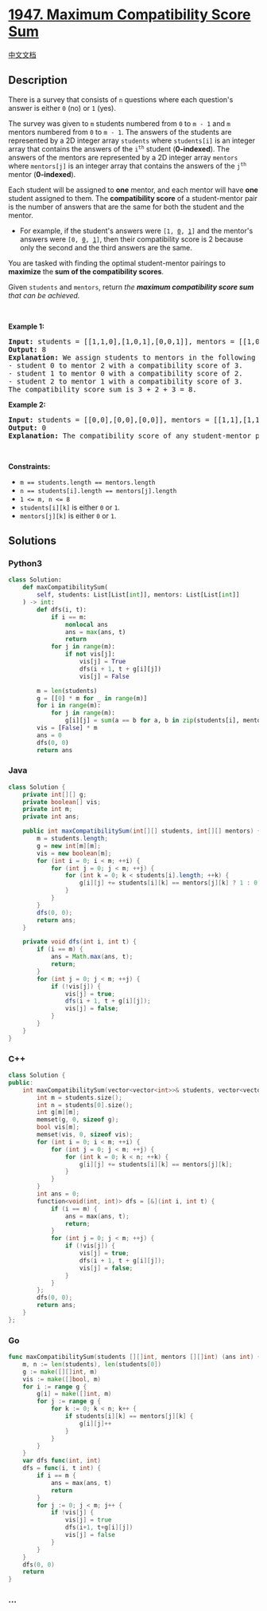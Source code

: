 # [1947. Maximum Compatibility Score Sum](https://leetcode.com/problems/maximum-compatibility-score-sum)

[中文文档](/solution/1900-1999/1947.Maximum%20Compatibility%20Score%20Sum/README.md)

## Description

<p>There is a survey that consists of <code>n</code> questions where each question&#39;s answer is either <code>0</code> (no) or <code>1</code> (yes).</p>

<p>The survey was given to <code>m</code> students numbered from <code>0</code> to <code>m - 1</code> and <code>m</code> mentors numbered from <code>0</code> to <code>m - 1</code>. The answers of the students are represented by a 2D integer array <code>students</code> where <code>students[i]</code> is an integer array that contains the answers of the <code>i<sup>th</sup></code> student (<strong>0-indexed</strong>). The answers of the mentors are represented by a 2D integer array <code>mentors</code> where <code>mentors[j]</code> is an integer array that contains the answers of the <code>j<sup>th</sup></code> mentor (<strong>0-indexed</strong>).</p>

<p>Each student will be assigned to <strong>one</strong> mentor, and each mentor will have <strong>one</strong> student assigned to them. The <strong>compatibility score</strong> of a student-mentor pair is the number of answers that are the same for both the student and the mentor.</p>

<ul>
	<li>For example, if the student&#39;s answers were <code>[1, <u>0</u>, <u>1</u>]</code> and the mentor&#39;s answers were <code>[0, <u>0</u>, <u>1</u>]</code>, then their compatibility score is 2 because only the second and the third answers are the same.</li>
</ul>

<p>You are tasked with finding the optimal student-mentor pairings to <strong>maximize</strong> the<strong> sum of the compatibility scores</strong>.</p>

<p>Given <code>students</code> and <code>mentors</code>, return <em>the <strong>maximum compatibility score sum</strong> that can be achieved.</em></p>

<p>&nbsp;</p>
<p><strong class="example">Example 1:</strong></p>

<pre>
<strong>Input:</strong> students = [[1,1,0],[1,0,1],[0,0,1]], mentors = [[1,0,0],[0,0,1],[1,1,0]]
<strong>Output:</strong> 8
<strong>Explanation:</strong>&nbsp;We assign students to mentors in the following way:
- student 0 to mentor 2 with a compatibility score of 3.
- student 1 to mentor 0 with a compatibility score of 2.
- student 2 to mentor 1 with a compatibility score of 3.
The compatibility score sum is 3 + 2 + 3 = 8.
</pre>

<p><strong class="example">Example 2:</strong></p>

<pre>
<strong>Input:</strong> students = [[0,0],[0,0],[0,0]], mentors = [[1,1],[1,1],[1,1]]
<strong>Output:</strong> 0
<strong>Explanation:</strong> The compatibility score of any student-mentor pair is 0.
</pre>

<p>&nbsp;</p>
<p><strong>Constraints:</strong></p>

<ul>
	<li><code>m == students.length == mentors.length</code></li>
	<li><code>n == students[i].length == mentors[j].length</code></li>
	<li><code>1 &lt;= m, n &lt;= 8</code></li>
	<li><code>students[i][k]</code> is either <code>0</code> or <code>1</code>.</li>
	<li><code>mentors[j][k]</code> is either <code>0</code> or <code>1</code>.</li>
</ul>

## Solutions

<!-- tabs:start -->

### **Python3**

```python
class Solution:
    def maxCompatibilitySum(
        self, students: List[List[int]], mentors: List[List[int]]
    ) -> int:
        def dfs(i, t):
            if i == m:
                nonlocal ans
                ans = max(ans, t)
                return
            for j in range(m):
                if not vis[j]:
                    vis[j] = True
                    dfs(i + 1, t + g[i][j])
                    vis[j] = False

        m = len(students)
        g = [[0] * m for _ in range(m)]
        for i in range(m):
            for j in range(m):
                g[i][j] = sum(a == b for a, b in zip(students[i], mentors[j]))
        vis = [False] * m
        ans = 0
        dfs(0, 0)
        return ans
```

### **Java**

```java
class Solution {
    private int[][] g;
    private boolean[] vis;
    private int m;
    private int ans;

    public int maxCompatibilitySum(int[][] students, int[][] mentors) {
        m = students.length;
        g = new int[m][m];
        vis = new boolean[m];
        for (int i = 0; i < m; ++i) {
            for (int j = 0; j < m; ++j) {
                for (int k = 0; k < students[i].length; ++k) {
                    g[i][j] += students[i][k] == mentors[j][k] ? 1 : 0;
                }
            }
        }
        dfs(0, 0);
        return ans;
    }

    private void dfs(int i, int t) {
        if (i == m) {
            ans = Math.max(ans, t);
            return;
        }
        for (int j = 0; j < m; ++j) {
            if (!vis[j]) {
                vis[j] = true;
                dfs(i + 1, t + g[i][j]);
                vis[j] = false;
            }
        }
    }
}
```

### **C++**

```cpp
class Solution {
public:
    int maxCompatibilitySum(vector<vector<int>>& students, vector<vector<int>>& mentors) {
        int m = students.size();
        int n = students[0].size();
        int g[m][m];
        memset(g, 0, sizeof g);
        bool vis[m];
        memset(vis, 0, sizeof vis);
        for (int i = 0; i < m; ++i) {
            for (int j = 0; j < m; ++j) {
                for (int k = 0; k < n; ++k) {
                    g[i][j] += students[i][k] == mentors[j][k];
                }
            }
        }
        int ans = 0;
        function<void(int, int)> dfs = [&](int i, int t) {
            if (i == m) {
                ans = max(ans, t);
                return;
            }
            for (int j = 0; j < m; ++j) {
                if (!vis[j]) {
                    vis[j] = true;
                    dfs(i + 1, t + g[i][j]);
                    vis[j] = false;
                }
            }
        };
        dfs(0, 0);
        return ans;
    }
};
```

### **Go**

```go
func maxCompatibilitySum(students [][]int, mentors [][]int) (ans int) {
	m, n := len(students), len(students[0])
	g := make([][]int, m)
	vis := make([]bool, m)
	for i := range g {
		g[i] = make([]int, m)
		for j := range g {
			for k := 0; k < n; k++ {
				if students[i][k] == mentors[j][k] {
					g[i][j]++
				}
			}
		}
	}
	var dfs func(int, int)
	dfs = func(i, t int) {
		if i == m {
			ans = max(ans, t)
			return
		}
		for j := 0; j < m; j++ {
			if !vis[j] {
				vis[j] = true
				dfs(i+1, t+g[i][j])
				vis[j] = false
			}
		}
	}
	dfs(0, 0)
	return
}
```

### **...**

```

```

<!-- tabs:end -->
